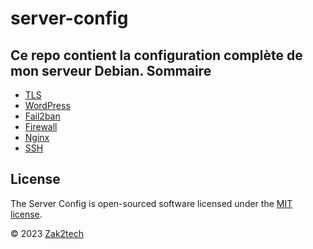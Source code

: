 # server-config
Ce repo contient la configuration complète de mon serveur Debian.
Sommaire
--------
* [TLS](modules/tls.md)
* [WordPress](modules/wordpress.md)
* [Fail2ban](modules/fail2ban.md)
* [Firewall](modules/firewall.md)
* [Nginx](modules/nginx.md)
* [SSH](modules/ssh.md)

License
-------

The Server Config is open-sourced software licensed under the [MIT license](https://opensource.org/licenses/MIT).

&copy; 2023 [Zak2tech](https://zak2tech.com)
